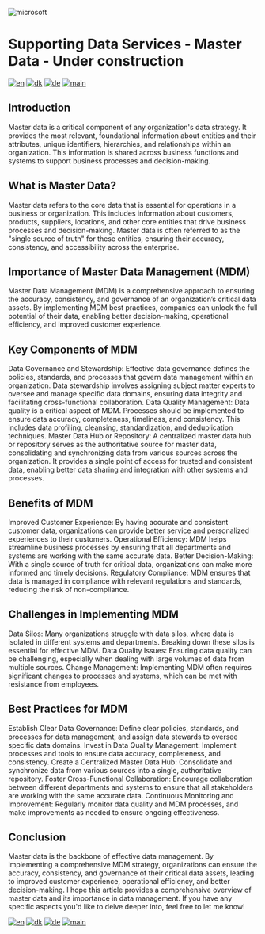 ![microsoft](../images/microsoft.png)

# Supporting Data Services - Master Data - Under construction

[![en](https://img.shields.io/badge/lang-en-red.svg)](MasterData.md)
[![dk](https://img.shields.io/badge/lang-dk-green.svg)](MasterData-da.md)
[![de](https://img.shields.io/badge/lang-de-yellow.svg)](MasterData-de.md)
[![main](https://img.shields.io/badge/main-document-blue.svg)](../../README.md)

## Introduction

Master data is a critical component of any organization's data strategy. It provides the most relevant, foundational information about entities and their attributes, unique identifiers, hierarchies, and relationships within an organization. This information is shared across business functions and systems to support business processes and decision-making.

## What is Master Data?

Master data refers to the core data that is essential for operations in a business or organization. This includes information about customers, products, suppliers, locations, and other core entities that drive business processes and decision-making. Master data is often referred to as the "single source of truth" for these entities, ensuring their accuracy, consistency, and accessibility across the enterprise.

## Importance of Master Data Management (MDM)

Master Data Management (MDM) is a comprehensive approach to ensuring the accuracy, consistency, and governance of an organization’s critical data assets. By implementing MDM best practices, companies can unlock the full potential of their data, enabling better decision-making, operational efficiency, and improved customer experience.

## Key Components of MDM

Data Governance and Stewardship: Effective data governance defines the policies, standards, and processes that govern data management within an organization. Data stewardship involves assigning subject matter experts to oversee and manage specific data domains, ensuring data integrity and facilitating cross-functional collaboration.
Data Quality Management: Data quality is a critical aspect of MDM. Processes should be implemented to ensure data accuracy, completeness, timeliness, and consistency. This includes data profiling, cleansing, standardization, and deduplication techniques.
Master Data Hub or Repository: A centralized master data hub or repository serves as the authoritative source for master data, consolidating and synchronizing data from various sources across the organization. It provides a single point of access for trusted and consistent data, enabling better data sharing and integration with other systems and processes.

## Benefits of MDM

Improved Customer Experience: By having accurate and consistent customer data, organizations can provide better service and personalized experiences to their customers.
Operational Efficiency: MDM helps streamline business processes by ensuring that all departments and systems are working with the same accurate data.
Better Decision-Making: With a single source of truth for critical data, organizations can make more informed and timely decisions.
Regulatory Compliance: MDM ensures that data is managed in compliance with relevant regulations and standards, reducing the risk of non-compliance.

## Challenges in Implementing MDM

Data Silos: Many organizations struggle with data silos, where data is isolated in different systems and departments. Breaking down these silos is essential for effective MDM.
Data Quality Issues: Ensuring data quality can be challenging, especially when dealing with large volumes of data from multiple sources.
Change Management: Implementing MDM often requires significant changes to processes and systems, which can be met with resistance from employees.

## Best Practices for MDM

Establish Clear Data Governance: Define clear policies, standards, and processes for data management, and assign data stewards to oversee specific data domains.
Invest in Data Quality Management: Implement processes and tools to ensure data accuracy, completeness, and consistency.
Create a Centralized Master Data Hub: Consolidate and synchronize data from various sources into a single, authoritative repository.
Foster Cross-Functional Collaboration: Encourage collaboration between different departments and systems to ensure that all stakeholders are working with the same accurate data.
Continuous Monitoring and Improvement: Regularly monitor data quality and MDM processes, and make improvements as needed to ensure ongoing effectiveness.

## Conclusion

Master data is the backbone of effective data management. By implementing a comprehensive MDM strategy, organizations can ensure the accuracy, consistency, and governance of their critical data assets, leading to improved customer experience, operational efficiency, and better decision-making.
I hope this article provides a comprehensive overview of master data and its importance in data management. If you have any specific aspects you'd like to delve deeper into, feel free to let me know!

[![en](https://img.shields.io/badge/lang-en-red.svg)](MasterData.md)
[![dk](https://img.shields.io/badge/lang-dk-green.svg)](MasterData-da.md)
[![de](https://img.shields.io/badge/lang-de-yellow.svg)](MasterData-de.md)
[![main](https://img.shields.io/badge/main-document-blue.svg)](../../README.md)
